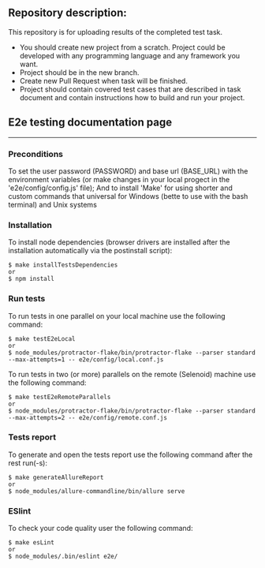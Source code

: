 ## Repository description:

This repository is for uploading results of the completed test task.

- You should create new project from a scratch. Project could be developed with any programming language and any framework you want.
- Project should be in the new branch. 
- Create new Pull Request when task will be finished.
- Project should contain covered test cases that are described in task document and contain instructions how to build and run your project.



## E2e testing documentation page
----
### Preconditions
To set the user password (PASSWORD) and base url (BASE_URL) with the environment variables (or make changes in your local progect in the 'e2e/config/config.js' file);
And to install 'Make' for using shorter and custom commands that universal for Windows (bette to use with the bash terminal) and Unix systems

### Installation
To install node dependencies (browser drivers are installed after the installation automatically via the postinstall script):

    $ make installTestsDependencies
    or
    $ npm install

### Run tests
To run tests in one parallel on your local machine use the following command:
    
    $ make testE2eLocal
    or
    $ node_modules/protractor-flake/bin/protractor-flake --parser standard  --max-attempts=1 -- e2e/config/local.conf.js

To run tests in two (or more) parallels on the remote (Selenoid) machine use the following command:
   
    $ make testE2eRemoteParallels
    or
    $ node_modules/protractor-flake/bin/protractor-flake --parser standard  --max-attempts=2 -- e2e/config/remote.conf.js

### Tests report
To generate and open the tests report use the following command after the rest run(-s):
    
    $ make generateAllureReport
    or
    $ node_modules/allure-commandline/bin/allure serve

### ESlint
To check your code quality user the following command:

    $ make esLint
    or
    $ node_modules/.bin/eslint e2e/
